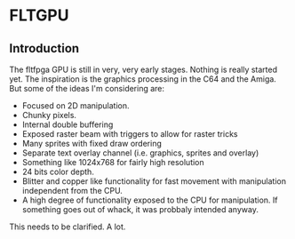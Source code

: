 FLTGPU
======
## Introduction ##
The fltfpga GPU is still in very, very early stages. Nothing is really
started yet. The inspiration is the graphics processing in the C64 and
the Amiga. But some of the ideas I'm considering are:

- Focused on 2D manipulation.
- Chunky pixels.
- Internal double buffering
- Exposed raster beam with triggers to allow for raster tricks
- Many sprites with fixed draw ordering
- Separate text overlay channel (i.e. graphics, sprites and overlay)
- Something like 1024x768 for fairly high resolution
- 24 bits color depth.
- Blitter and copper like functionality for fast movement with
  manipulation independent from the CPU.
- A high degree of functionality exposed to the CPU for manipulation. If
  something goes out of whack, it was probbaly intended anyway.

This needs to be clarified. A lot.
